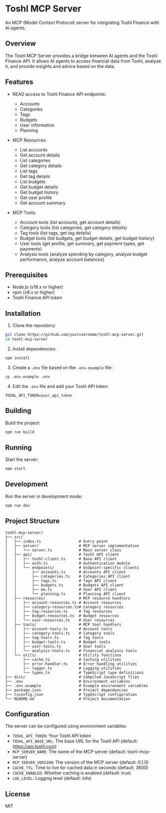 # Toshl MCP Server

An MCP (Model Context Protocol) server for integrating Toshl Finance with AI agents.

## Overview

The Toshl MCP Server provides a bridge between AI agents and the Toshl Finance API. It allows AI agents to access financial data from Toshl, analyze it, and provide insights and advice based on the data.

## Features

- READ access to Toshl Finance API endpoints:
  - Accounts
  - Categories
  - Tags
  - Budgets
  - User information
  - Planning

- MCP Resources:
  - List accounts
  - Get account details
  - List categories
  - Get category details
  - List tags
  - Get tag details
  - List budgets
  - Get budget details
  - Get budget history
  - Get user profile
  - Get account summary

- MCP Tools:
  - Account tools (list accounts, get account details)
  - Category tools (list categories, get category details)
  - Tag tools (list tags, get tag details)
  - Budget tools (list budgets, get budget details, get budget history)
  - User tools (get profile, get summary, get payment types, get payments)
  - Analysis tools (analyze spending by category, analyze budget performance, analyze account balances)

## Prerequisites

- Node.js (v18.x or higher)
- npm (v8.x or higher)
- Toshl Finance API token

## Installation

1. Clone the repository:

```bash
git clone https://github.com/yourusername/toshl-mcp-server.git
cd toshl-mcp-server
```

2. Install dependencies:

```bash
npm install
```

3. Create a `.env` file based on the `.env.example` file:

```bash
cp .env.example .env
```

4. Edit the `.env` file and add your Toshl API token:

```
TOSHL_API_TOKEN=your_api_token
```

## Building

Build the project:

```bash
npm run build
```

## Running

Start the server:

```bash
npm start
```

## Development

Run the server in development mode:

```bash
npm run dev
```

## Project Structure

```
toshl-mcp-server/
├── src/
│   ├── index.ts                 # Entry point
│   ├── server/                  # MCP server implementation
│   │   └── server.ts            # Main server class
│   ├── api/                     # Toshl API client
│   │   ├── toshl-client.ts      # Base API client
│   │   ├── auth.ts              # Authentication module
│   │   └── endpoints/           # Endpoint-specific clients
│   │       ├── accounts.ts      # Accounts API client
│   │       ├── categories.ts    # Categories API client
│   │       ├── tags.ts          # Tags API client
│   │       ├── budgets.ts       # Budgets API client
│   │       ├── me.ts            # User API client
│   │       └── planning.ts      # Planning API client
│   ├── resources/               # MCP resource handlers
│   │   ├── account-resources.ts # Account resources
│   │   ├── category-resources.ts# Category resources
│   │   ├── tag-resources.ts     # Tag resources
│   │   ├── budget-resources.ts  # Budget resources
│   │   └── user-resources.ts    # User resources
│   ├── tools/                   # MCP tool handlers
│   │   ├── account-tools.ts     # Account tools
│   │   ├── category-tools.ts    # Category tools
│   │   ├── tag-tools.ts         # Tag tools
│   │   ├── budget-tools.ts      # Budget tools
│   │   ├── user-tools.ts        # User tools
│   │   └── analysis-tools.ts    # Financial analysis tools
│   └── utils/                   # Utility functions
│       ├── cache.ts             # Caching utilities
│       ├── error-handler.ts     # Error handling utilities
│       ├── logger.ts            # Logging utilities
│       └── types.ts             # TypeScript type definitions
├── dist/                        # Compiled JavaScript files
├── .env                         # Environment variables
├── .env.example                 # Example environment variables
├── package.json                 # Project dependencies
├── tsconfig.json                # TypeScript configuration
└── README.md                    # Project documentation
```

## Configuration

The server can be configured using environment variables:

- `TOSHL_API_TOKEN`: Your Toshl API token
- `TOSHL_API_BASE_URL`: The base URL for the Toshl API (default: https://api.toshl.com)
- `MCP_SERVER_NAME`: The name of the MCP server (default: toshl-mcp-server)
- `MCP_SERVER_VERSION`: The version of the MCP server (default: 0.1.0)
- `CACHE_TTL`: Time to live for cached data in seconds (default: 3600)
- `CACHE_ENABLED`: Whether caching is enabled (default: true)
- `LOG_LEVEL`: Logging level (default: info)

## License

MIT
